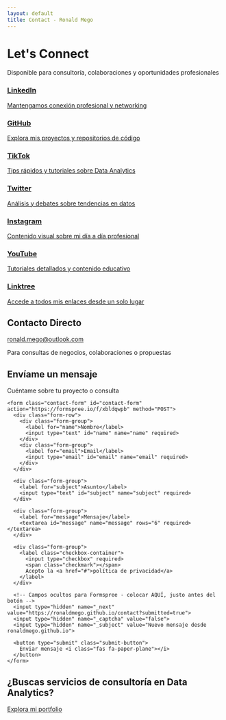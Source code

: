 ```yaml
---
layout: default
title: Contact - Ronald Mego
---
```


<div class="professional-banner smaller">
  <div class="banner-content">
    <h1>Let's Connect</h1>
    <p class="tagline">Disponible para consultoría, colaboraciones y oportunidades profesionales</p>
  </div>
</div>

<div class="contact-grid">
  <a href="https://www.linkedin.com/in/ronaldmego/" class="contact-card linkedin" target="_blank">
    <i class="fab fa-linkedin"></i>
    <h3>LinkedIn</h3>
    <p>Mantengamos conexión profesional y networking</p>
  </a>

  <a href="https://github.com/ronaldmego" class="contact-card github" target="_blank">
    <i class="fab fa-github"></i>
    <h3>GitHub</h3>
    <p>Explora mis proyectos y repositorios de código</p>
  </a>
  
  <a href="https://www.tiktok.com/@ronald_mego" class="contact-card tiktok" target="_blank">
    <i class="fab fa-tiktok"></i>
    <h3>TikTok</h3>
    <p>Tips rápidos y tutoriales sobre Data Analytics</p>
  </a>

  <a href="https://x.com/MGOData" class="contact-card twitter" target="_blank">
    <i class="fab fa-twitter"></i>
    <h3>Twitter</h3>
    <p>Análisis y debates sobre tendencias en datos</p>
  </a>
  
  <a href="https://www.instagram.com/megodata" class="contact-card instagram" target="_blank">
    <i class="fab fa-instagram"></i>
    <h3>Instagram</h3>
    <p>Contenido visual sobre mi día a día profesional</p>
  </a>
  
  <a href="https://www.youtube.com/@aprendamosai" class="contact-card youtube" target="_blank">
    <i class="fab fa-youtube"></i>
    <h3>YouTube</h3>
    <p>Tutoriales detallados y contenido educativo</p>
  </a>

  <a href="https://linktr.ee/ronaldmego" class="contact-card linktree" target="_blank">
    <i class="fas fa-link"></i>
    <h3>Linktree</h3>
    <p>Accede a todos mis enlaces desde un solo lugar</p>
  </a>
</div>

<div class="contact-email">
  <h2>Contacto Directo</h2>
  <a href="mailto:ronald.mego@outlook.com" class="email-link">
    <i class="fas fa-envelope"></i>
    ronald.mego@outlook.com
  </a>
  <p class="email-note">Para consultas de negocios, colaboraciones o propuestas</p>
</div>

<div class="form-section">
  <div class="container">
    <h2 class="form-title">Envíame un mensaje</h2>
    <p class="form-subtitle">Cuéntame sobre tu proyecto o consulta</p>
    
    <form class="contact-form" id="contact-form" action="https://formspree.io/f/xbldqwpb" method="POST">
      <div class="form-row">
        <div class="form-group">
          <label for="name">Nombre</label>
          <input type="text" id="name" name="name" required>
        </div>
        <div class="form-group">
          <label for="email">Email</label>
          <input type="email" id="email" name="email" required>
        </div>
      </div>
      
      <div class="form-group">
        <label for="subject">Asunto</label>
        <input type="text" id="subject" name="subject" required>
      </div>
      
      <div class="form-group">
        <label for="message">Mensaje</label>
        <textarea id="message" name="message" rows="6" required></textarea>
      </div>
      
      <div class="form-group">
        <label class="checkbox-container">
          <input type="checkbox" required>
          <span class="checkmark"></span>
          Acepto la <a href="#">política de privacidad</a>
        </label>
      </div>
      
      <!-- Campos ocultos para Formspree - colocar AQUÍ, justo antes del botón -->
      <input type="hidden" name="_next" value="https://ronaldmego.github.io/contact?submitted=true">
      <input type="hidden" name="_captcha" value="false">
      <input type="hidden" name="_subject" value="Nuevo mensaje desde ronaldmego.github.io">
      
      <button type="submit" class="submit-button">
        Enviar mensaje <i class="fas fa-paper-plane"></i>
      </button>
    </form>
  </div>
</div>

<div class="contact-cta faq-cta">
  <div class="cta-content">
    <h2>¿Buscas servicios de consultoría en Data Analytics?</h2>
    <a href="/portfolio" class="cta-button">Explora mi portfolio <i class="fas fa-arrow-right"></i></a>
  </div>
</div>

<script>
  document.addEventListener('DOMContentLoaded', function() {
    const contactForm = document.getElementById('contact-form');
    const originalContent = contactForm.innerHTML;
    
    contactForm.addEventListener('submit', function(e) {
      const submitButton = this.querySelector('.submit-button');
      submitButton.innerHTML = '<i class="fas fa-spinner fa-spin"></i> Enviando...';
      submitButton.disabled = true;
      
      // El formulario se enviará normalmente a Formspree
      // No necesitamos prevenir el comportamiento predeterminado
    });
    
    // Verificar si el usuario viene de vuelta después de enviar el formulario
    const urlParams = new URLSearchParams(window.location.search);
    if (urlParams.get('submitted') === 'true') {
      contactForm.innerHTML = `
        <div class="success-message">
          <i class="fas fa-check-circle"></i>
          <h3>¡Mensaje enviado con éxito!</h3>
          <p>Gracias por contactarme. Te responderé a la brevedad posible.</p>
        </div>
      `;
    }
  });
</script>